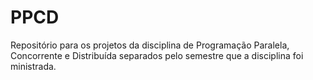 # PPCD
Repositório para os projetos da disciplina de Programação Paralela, Concorrente e Distribuída separados pelo semestre que a disciplina foi ministrada.
